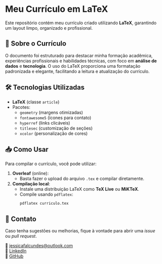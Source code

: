 # Meu Currículo em LaTeX

Este repositório contém meu currículo criado utilizando **LaTeX**, garantindo um layout limpo, organizado e profissional.

## 📄 Sobre o Currículo
O documento foi estruturado para destacar minha formação acadêmica, experiências profissionais e habilidades técnicas, com foco em **análise de dados** e **tecnologia**. O uso do LaTeX proporciona uma formatação padronizada e elegante, facilitando a leitura e atualização do currículo.

## 🛠 Tecnologias Utilizadas
- **LaTeX** (classe `article`)
- Pacotes:
  - `geometry` (margens otimizadas)
  - `fontawesome5` (ícones para contato)
  - `hyperref` (links clicáveis)
  - `titlesec` (customização de seções)
  - `xcolor` (personalização de cores)

## 📥 Como Usar
Para compilar o currículo, você pode utilizar:

1. **Overleaf** (online):
   - Basta fazer o upload do arquivo `.tex` e compilar diretamente.
2. **Compilação local**:
   - Instale uma distribuição LaTeX como **TeX Live** ou **MiKTeX**.
   - Compile usando `pdflatex`:
     ```bash
     pdflatex curriculo.tex
     ```

## 📌 Contato
Caso tenha sugestões ou melhorias, fique à vontade para abrir uma _issue_ ou _pull request_.

📧 [jessicafalcundes@outlook.com](mailto:jessicafalcundes@outlook.com)  
🔗 [LinkedIn](https://www.linkedin.com/in/jessicafalcundes/)  
🐙 [GitHub](https://github.com/jessicafalcundes)